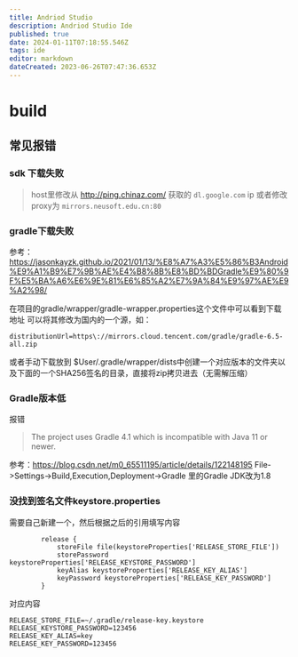 ```yaml
---
title: Andriod Studio
description: Andriod Studio Ide
published: true
date: 2024-01-11T07:18:55.546Z
tags: ide
editor: markdown
dateCreated: 2023-06-26T07:47:36.653Z
---
```


# build
## 常见报错
### sdk 下载失败
>host里修改从 http://ping.chinaz.com/ 获取的 ```dl.google.com``` ip
或者修改proxy为 ```mirrors.neusoft.edu.cn:80```

### gradle下载失败
参考：https://jasonkayzk.github.io/2021/01/13/%E8%A7%A3%E5%86%B3Android%E9%A1%B9%E7%9B%AE%E4%B8%8B%E8%BD%BDGradle%E9%80%9F%E5%BA%A6%E6%9E%81%E6%85%A2%E7%9A%84%E9%97%AE%E9%A2%98/

在项目的gradle/wrapper/gradle-wrapper.properties这个文件中可以看到下载地址
可以将其修改为国内的一个源，如：
```
distributionUrl=https\://mirrors.cloud.tencent.com/gradle/gradle-6.5-all.zip
```
或者手动下载放到 $User/.gradle/wrapper/dists中创建一个对应版本的文件夹以及下面的一个SHA256签名的目录，直接将zip拷贝进去（无需解压缩）

### Gradle版本低
报错
>The project uses Gradle 4.1 which is incompatible with Java 11 or newer.

参考：https://blog.csdn.net/m0_65511195/article/details/122148195
File->Settings->Build,Execution,Deployment->Gradle 
里的Gradle JDK改为1.8

### 没找到签名文件keystore.properties
需要自己新建一个，然后根据之后的引用填写内容
```
        release {
            storeFile file(keystoreProperties['RELEASE_STORE_FILE'])
            storePassword keystoreProperties['RELEASE_KEYSTORE_PASSWORD']
            keyAlias keystoreProperties['RELEASE_KEY_ALIAS']
            keyPassword keystoreProperties['RELEASE_KEY_PASSWORD']
        }
```
对应内容
```
RELEASE_STORE_FILE=~/.gradle/release-key.keystore
RELEASE_KEYSTORE_PASSWORD=123456
RELEASE_KEY_ALIAS=key
RELEASE_KEY_PASSWORD=123456
```